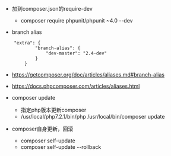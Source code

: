 * 加到composer.json的require-dev
    * composer require  phpunit/phpunit ~4.0 --dev

* branch alias
```
    "extra": {
            "branch-alias": {
                "dev-master": "2.4-dev"
            }
        }
```

* https://getcomposer.org/doc/articles/aliases.md#branch-alias
* https://docs.phpcomposer.com/articles/aliases.html


* composer update
    * 指定php版本更新composer
    * /usr/local/php7.2.1/bin/php /usr/local/bin/composer update
    
* composer自身更新，回滚
    * composer self-update
    * composer self-update --rollback
    
    
    
    